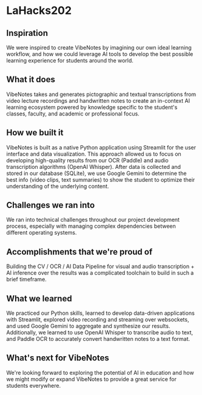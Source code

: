 # LaHacks202

## Inspiration
We were inspired to create VibeNotes by imagining our own ideal learning workflow, and how we could leverage AI tools to develop the best possible learning experience for students around the world. 

## What it does

VibeNotes takes and generates pictographic and textual transcriptions from video lecture recordings and handwritten notes to create an in-context AI learning ecosystem powered by knowledge specific to the student's classes, faculty, and academic or professional focus. 

## How we built it

VibeNotes is built as a native Python application using Streamlit for the user interface and data visualization. This approach allowed us to focus on developing high-quality results from our OCR (Paddle) and audio transcription algorithms (OpenAI Whisper). After data is collected and stored in our database (SQLite), we use Google Gemini to determine the best info (video clips, text summaries) to show the student to optimize their understanding of the underlying content. 

## Challenges we ran into

We ran into technical challenges throughout our project development process, especially with managing complex dependencies between different operating systems.

## Accomplishments that we're proud of

Building the CV / OCR / AI Data Pipeline for visual and audio transcription + AI inference over the results was a complicated toolchain to build in such a brief timeframe. 

## What we learned

We practiced our Python skills, learned to develop data-driven applications with Streamlit, explored video recording and streaming over websockets, and used Google Gemini to aggregate and synthesize our results. Additionally, we learned to use OpenAI Whisper to transcribe audio to text, and Paddle OCR to accurately convert handwritten notes to a text format. 

## What's next for VibeNotes

We're looking forward to exploring the potential of AI in education and how we might modify or expand VibeNotes to provide a great service for students everywhere. 


